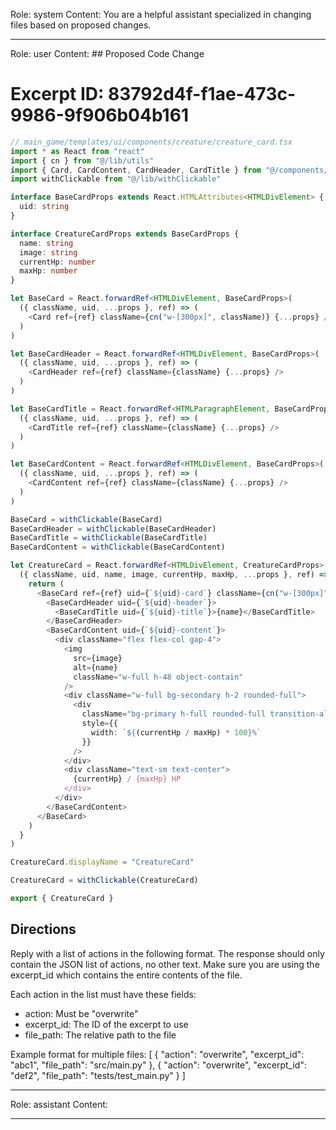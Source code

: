 Role: system
Content: You are a helpful assistant specialized in changing files based on proposed changes.
__________________
Role: user
Content: ## Proposed Code Change
# Excerpt ID: 83792d4f-f1ae-473c-9986-9f906b04b161
```typescript
// main_game/templates/ui/components/creature/creature_card.tsx
import * as React from "react"
import { cn } from "@/lib/utils"
import { Card, CardContent, CardHeader, CardTitle } from "@/components/ui/card"
import withClickable from "@/lib/withClickable"

interface BaseCardProps extends React.HTMLAttributes<HTMLDivElement> {
  uid: string
}

interface CreatureCardProps extends BaseCardProps {
  name: string
  image: string
  currentHp: number
  maxHp: number
}

let BaseCard = React.forwardRef<HTMLDivElement, BaseCardProps>(
  ({ className, uid, ...props }, ref) => (
    <Card ref={ref} className={cn("w-[300px]", className)} {...props} />
  )
)

let BaseCardHeader = React.forwardRef<HTMLDivElement, BaseCardProps>(
  ({ className, uid, ...props }, ref) => (
    <CardHeader ref={ref} className={className} {...props} />
  )
)

let BaseCardTitle = React.forwardRef<HTMLParagraphElement, BaseCardProps>(
  ({ className, uid, ...props }, ref) => (
    <CardTitle ref={ref} className={className} {...props} />
  )
)

let BaseCardContent = React.forwardRef<HTMLDivElement, BaseCardProps>(
  ({ className, uid, ...props }, ref) => (
    <CardContent ref={ref} className={className} {...props} />
  )
)

BaseCard = withClickable(BaseCard)
BaseCardHeader = withClickable(BaseCardHeader)
BaseCardTitle = withClickable(BaseCardTitle)
BaseCardContent = withClickable(BaseCardContent)

let CreatureCard = React.forwardRef<HTMLDivElement, CreatureCardProps>(
  ({ className, uid, name, image, currentHp, maxHp, ...props }, ref) => {
    return (
      <BaseCard ref={ref} uid={`${uid}-card`} className={cn("w-[300px]", className)} {...props}>
        <BaseCardHeader uid={`${uid}-header`}>
          <BaseCardTitle uid={`${uid}-title`}>{name}</BaseCardTitle>
        </BaseCardHeader>
        <BaseCardContent uid={`${uid}-content`}>
          <div className="flex flex-col gap-4">
            <img 
              src={image}
              alt={name}
              className="w-full h-48 object-contain"
            />
            <div className="w-full bg-secondary h-2 rounded-full">
              <div 
                className="bg-primary h-full rounded-full transition-all"
                style={{
                  width: `${(currentHp / maxHp) * 100}%`
                }}
              />
            </div>
            <div className="text-sm text-center">
              {currentHp} / {maxHp} HP
            </div>
          </div>
        </BaseCardContent>
      </BaseCard>
    )
  }
)

CreatureCard.displayName = "CreatureCard"

CreatureCard = withClickable(CreatureCard)

export { CreatureCard }
```

## Directions
Reply with a list of actions in the following format. The response should only contain the JSON list of actions, no other text.
Make sure you are using the excerpt_id which contains the entire contents of the file.

Each action in the list must have these fields:
- action: Must be "overwrite"
- excerpt_id: The ID of the excerpt to use
- file_path: The relative path to the file

Example format for multiple files:
[
    {
        "action": "overwrite",
        "excerpt_id": "abc1",
        "file_path": "src/main.py"
    },
    {
        "action": "overwrite",
        "excerpt_id": "def2",
        "file_path": "tests/test_main.py"
    }
]
__________________
Role: assistant
Content: 
__________________
